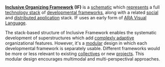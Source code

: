 **[Inclusive Organizing Framework](https://docs.google.com/drawings/d/1-WFMRYdueSBba1atcohX0G585zj-gBNlBvZQBqnEmEs/edit?usp=sharing) (IF)** is a [schematic](https://github.com/gcassel/Modular-Organizing-Terminology/blob/master/terms/schematic.md) which [represents](https://github.com/gcassel/Modular-Organizing-Terminology/blob/master/terms/represent.md) a full [technology stack](https://github.com/gcassel/Modular-Organizing-Terminology/blob/master/compound-terms/technology-stack.md) of [developmental frameworks](https://github.com/gcassel/Modular-Organizing-Terminology/blob/master/compound-terms/developmental-framework.md), along with a related [social](https://github.com/gcassel/Modular-Organizing-Terminology/blob/master/terms/social.md) and [distributed application](https://github.com/gcassel/Modular-Organizing-Terminology/blob/master/compound-terms/dapp.md) stack.  IF uses an early form of [ARA Visual Language](https://docs.google.com/document/d/1cO_s2x5Aky-GnrhX2Tj8hFtj3s6qGKzugEf8AQiiXRg/edit?usp=sharing).

The stack-based structure of Inclusive Framework enables the systematic development of superstructures which add [complexly adaptive](https://github.com/gcassel/Modular-Organization-Terminology/blob/master/compound-terms/complex-adaptive-system.md) organizational features.  However, it's a [modular](https://github.com/gcassel/Modular-Organizing-Terminology/blob/master/terms/modular.md) design in which each developmental framework is separately usable.  Different frameworks would be more or less relevant to existing [collectives](https://github.com/gcassel/Modular-Organizing-Terminology/blob/master/terms/collective.md) or new [projects](https://github.com/gcassel/Modular-Organization-Terminology/blob/master/terms/project.md).  This modular design encourages multimodal and multi-perspectival approaches.
